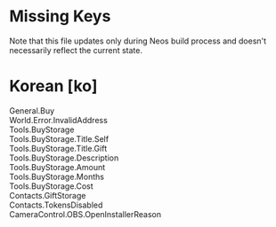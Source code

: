 # Missing Keys
Note that this file updates only during Neos build process and doesn't necessarily reflect the current state.

# Korean [ko]
General.Buy  
World.Error.InvalidAddress  
Tools.BuyStorage  
Tools.BuyStorage.Title.Self  
Tools.BuyStorage.Title.Gift  
Tools.BuyStorage.Description  
Tools.BuyStorage.Amount  
Tools.BuyStorage.Months  
Tools.BuyStorage.Cost  
Contacts.GiftStorage  
Contacts.TokensDisabled  
CameraControl.OBS.OpenInstallerReason  

